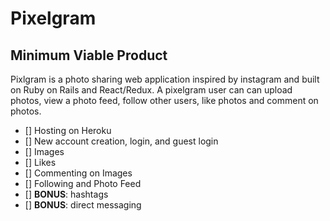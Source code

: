 # Pixelgram

## Minimum Viable Product

Pixlgram is a photo sharing web application inspired by instagram and built on Ruby on Rails and React/Redux. A pixelgram user can can upload photos, view a photo feed, follow other users, like photos and comment on photos.

- [] Hosting on Heroku
- [] New account creation, login, and guest login
- [] Images
- [] Likes
- [] Commenting on Images
- [] Following and Photo Feed
- [] **BONUS**: hashtags
- [] **BONUS**: direct messaging
